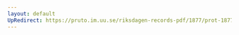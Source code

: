 ```yaml
---
layout: default
UpRedirect: https://pruto.im.uu.se/riksdagen-records-pdf/1877/prot-1877--ak--013/prot-1877--ak--013_053.pdf
---
```

